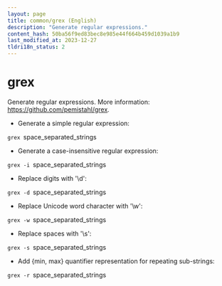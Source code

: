 ```yaml
---
layout: page
title: common/grex (English)
description: "Generate regular expressions."
content_hash: 50ba56f9ed83bec8e985e44f664b459d1039a1b9
last_modified_at: 2023-12-27
tldri18n_status: 2
---
```

# grex

Generate regular expressions.
More information: <https://github.com/pemistahl/grex>.

- Generate a simple regular expression:

`grex `<span class="tldr-var badge badge-pill bg-dark-lm bg-white-dm text-white-lm text-dark-dm font-weight-bold">space_separated_strings</span>

- Generate a case-insensitive regular expression:

`grex -i `<span class="tldr-var badge badge-pill bg-dark-lm bg-white-dm text-white-lm text-dark-dm font-weight-bold">space_separated_strings</span>

- Replace digits with '\d':

`grex -d `<span class="tldr-var badge badge-pill bg-dark-lm bg-white-dm text-white-lm text-dark-dm font-weight-bold">space_separated_strings</span>

- Replace Unicode word character with '\w':

`grex -w `<span class="tldr-var badge badge-pill bg-dark-lm bg-white-dm text-white-lm text-dark-dm font-weight-bold">space_separated_strings</span>

- Replace spaces with '\s':

`grex -s `<span class="tldr-var badge badge-pill bg-dark-lm bg-white-dm text-white-lm text-dark-dm font-weight-bold">space_separated_strings</span>

- Add {min, max} quantifier representation for repeating sub-strings:

`grex -r `<span class="tldr-var badge badge-pill bg-dark-lm bg-white-dm text-white-lm text-dark-dm font-weight-bold">space_separated_strings</span>
